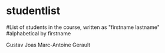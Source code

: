 # studentlist

#List of students in the course, written as "firstname lastname"
#alphabetical by firstname

Gustav Joas
Marc-Antoine Gerault
